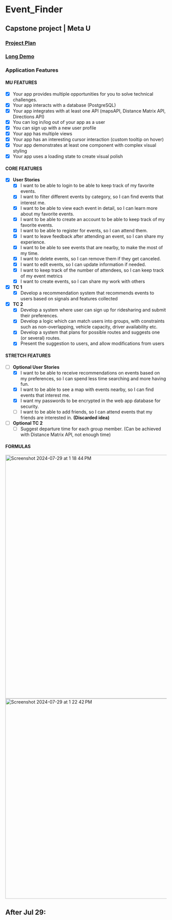 # Event_Finder

## Capstone project | Meta U

### [Project Plan](https://docs.google.com/document/d/1QazKiU6nkUZo1HXYLyYGtTFxe027hL-Ae4iMBgQIT8Y/edit#heading=h.eerthpw22b8l)

### [Long Demo](https://drive.google.com/file/d/1dNsJ84MvoyIJ3dqzy4ObO1_7RKJrdERP/view?usp=sharing)

### Application Features

#### MU FEATURES
- [X] Your app provides multiple opportunities for you to solve technical challenges.
- [X] Your app interacts with a database (PostgreSQL)
- [X] Your app integrates with at least one API (mapsAPI, Distance Matrix API, Directions API)
- [X] You can log in/log out of your app as a user
- [X] You can sign up with a new user profile
- [X] Your app has multiple views
- [X] Your app has an interesting cursor interaction (custom tooltip on hover)
- [X] Your app demonstrates at least one component with complex visual styling
- [X] Your app uses a loading state to create visual polish

#### CORE FEATURES

- [X] **User Stories**
  - [X] I want to be able to login to be able to keep track of my favorite events.
  - [X] I want to filter different events by category, so I can find events that interest me.
  - [X] I want to be able to view each event in detail, so I can learn more about my favorite events.
  - [X] I want to be able to create an account to be able to keep track of my favorite events.
  - [X] I want to be able to register for events, so I can attend them.
  - [X] I want to leave feedback after attending an event, so I can share my experience.
  - [X] I want to be able to see events that are nearby,  to make the most of my time. 
  - [X] I want to delete events, so I can remove them if they get canceled.
  - [X] I want to edit events, so I can update information if needed.
  - [X] I want to keep track of the number of attendees, so I can keep track of my event metrics
  - [X] I want to create events, so I can share my work with others

- [X] **TC 1**
  - [X] Develop a recommendation system that recommends events to users based on signals and features collected
        
- [X] **TC 2**
  - [X] Develop a system where user can sign up for ridesharing and submit their preferences.
  - [X] Develop a logic which can match users into groups, with constraints such as non-overlapping, vehicle capacity, driver availability etc.
  - [X] Develop a system that plans for possible routes and suggests one (or several) routes.
  - [X] Present the suggestion to users, and allow modifications from users
     
#### STRETCH FEATURES

- [ ] **Optional User Stories**
  - [X] I want to be able to receive recommendations on events based on my preferences, so I can spend less time searching and more having fun.
  - [X] I want to be able to see a map with events nearby, so I can find events that interest me.
  - [X] I want my passwords to be encrypted in the web app database for security.
  - [ ] I want to be able to add friends, so I can attend events that my friends are interested in. **(Discarded idea)**

- [ ] **Optional TC 2**
  - [ ] Suggest departure time for each group member. (Can be achieved with Distance Matrix API, not enough time)

#### FORMULAS
<img width="762" alt="Screenshot 2024-07-29 at 1 18 44 PM" src="https://github.com/user-attachments/assets/398d0529-82e9-4adf-a8e0-d3a39376178d">
<img width="626" alt="Screenshot 2024-07-29 at 1 22 42 PM" src="https://github.com/user-attachments/assets/3bb80d59-c06d-48b7-947b-2f06f8210263">

     
## After Jul 29:

